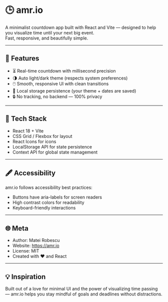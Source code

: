 # 🕒 amr.io

A minimalist countdown app built with React and Vite — designed to help you visualize time until your next big event.  
Fast, responsive, and beautifully simple.

---

## 🚀 Features

- ⏳ Real-time countdown with millisecond precision
- 🌗 Auto light/dark theme (respects system preferences)
- 🖱️ Smooth, responsive UI with clean transitions
- 💾 Local storage persistence (your theme + dates are saved)
- 🔒 No tracking, no backend — 100% privacy

---

## 🧩 Tech Stack

- React 18 + Vite
- CSS Grid / Flexbox for layout
- React Icons for icons
- LocalStorage API for state persistence
- Context API for global state management

---

## 🖋️ Accessibility

amr.io follows accessibility best practices:

- Buttons have aria-labels for screen readers
- High contrast colors for readability
- Keyboard-friendly interactions

---

## 🌐 Meta

- Author: Matei Robescu
- Website: https://amr.io
- License: MIT
- Created with ❤️ and React

---

## 💡 Inspiration

Built out of a love for minimal UI and the power of visualizing time passing — amr.io helps you stay mindful of goals and deadlines without distractions.
